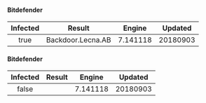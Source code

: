 #### Bitdefender

| Infected |      Result       |  Engine  | Updated  |
| :------: | :---------------: | :------: | :------: |
|   true   | Backdoor.Lecna.AB | 7.141118 | 20180903 |

#### Bitdefender

| Infected | Result |  Engine  | Updated  |
| :------: | :----: | :------: | :------: |
|  false   |        | 7.141118 | 20180903 |
